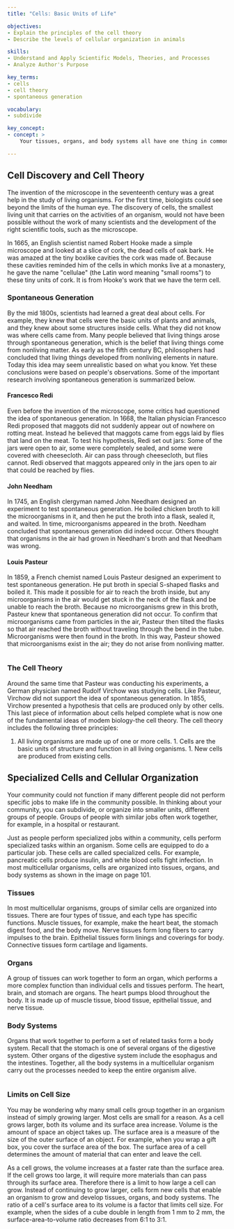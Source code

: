 ```yaml
---
title: "Cells: Basic Units of Life"

objectives:
- Explain the principles of the cell theory
- Describe the levels of cellular organization in animals

skills:
- Understand and Apply Scientific Models, Theories, and Processes
- Analyze Author's Purpose

key_terms:
- cells
- cell theory
- spontaneous generation

vocabulary:
- subdivide

key_concept:
- concept: >
    Your tissues, organs, and body systems all have one thing in common-they are composed of cells. Cells are the basic units of structure and organization of all living organisms.

---
```


## Cell Discovery and Cell Theory

The invention of the microscope in the seventeenth century was a great help in the study of living organisms. For the first time, biologists could see beyond the limits of the human eye. The discovery of cells, the smallest living unit that carries on the activities of an organism, would not have been possible without the work of many scientists and the development of the right scientific tools, such as the microscope.

In 1665, an English scientist named Robert Hooke made a simple microscope and looked at a slice of cork, the dead cells of oak bark. He was amazed at the tiny boxlike cavities the cork was made of. Because these cavities reminded him of the cells in which monks live at a monastery, he gave the name "cellulae" (the Latin word meaning "small rooms") to these tiny units of cork. It is from Hooke's work that we have the term cell.

### Spontaneous Generation

By the mid 1800s, scientists had learned a great deal about cells. For example, they knew that cells were the basic units of plants and animals, and they knew about some structures inside cells. What they did not know was where cells came from. Many people believed that living things arose through spontaneous generation, which is the belief that living things come from nonliving matter. As early as the fifth century BC, philosophers had concluded that living things developed from nonliving elements in nature. Today this idea may seem unrealistic based on what you know. Yet these conclusions were based on people's observations. Some of the important research involving spontaneous generation is summarized below.

#### Francesco Redi

Even before the invention of the microscope, some critics had questioned the idea of spontaneous generation. In 1668, the Italian physician Francesco Redi proposed that maggots did not suddenly appear out of nowhere on rotting meat. Instead he believed that maggots came from eggs laid by flies that land on the meat. To test his hypothesis, Redi set out jars: Some of the jars were open to air, some were completely sealed, and some were covered with cheesecloth. Air can pass through cheesecloth, but flies cannot. Redi observed that maggots appeared only in the jars open to air that could be reached by flies.

#### John Needham

In 1745, an English clergyman named John Needham designed an experiment to test spontaneous generation. He boiled chicken broth to kill the microorganisms in it, and then he put the broth into a flask, sealed it, and waited. In time, microorganisms appeared in the broth. Needham concluded that spontaneous generation did indeed occur. Others thought that organisms in the air had grown in Needham's broth and that Needham was wrong.

#### Louis Pasteur

In 1859, a French chemist named Louis Pasteur designed an experiment to test spontaneous generation. He put broth in special S-shaped flasks and boiled it. This made it possible for air to reach the broth inside, but any microorganisms in the air would get stuck in the neck of the flask and be unable to reach the broth. Because no microorganisms grew in this broth, Pasteur knew that spontaneous generation did not occur. To confirm that microorganisms came from particles in the air, Pasteur then tilted the flasks so that air reached the broth without traveling through the bend in the tube. Microorganisms were then found in the broth. In this way, Pasteur showed that microorganisms exist in the air; they do not arise from nonliving matter.

![]()

### The Cell Theory

Around the same time that Pasteur was conducting his experiments, a German physician named Rudolf Virchow was studying cells. Like Pasteur, Virchow did not support the idea of spontaneous generation. In 1855, Virchow presented a hypothesis that cells are produced only by other cells. This last piece of information about cells helped complete what is now one of the fundamental ideas of modem biology-the cell theory. The cell theory includes the following three principles:

1. All living organisms are made up of one or more cells. 1. Cells are the basic units of structure and function in all living organisms. 1. New cells are produced from existing cells.

## Specialized Cells and Cellular Organization

Your community could not function if many different people did not perform specific jobs to make life in the community possible. In thinking about your community, you can subdivide, or organize into smaller units, different groups of people. Groups of people with similar jobs often work together, for example, in a hospital or restaurant.

Just as people perform specialized jobs within a community, cells perform specialized tasks within an organism. Some cells are equipped to do a particular job. These cells are called specialized cells. For example, pancreatic cells produce insulin, and white blood cells fight infection. In most multicellular organisms, cells are organized into tissues, organs, and body systems as shown in the image on page 101.

### Tissues

In most multicellular organisms, groups of similar cells are organized into tissues. There are four types of tissue, and each type has specific functions. Muscle tissues, for example, make the heart beat, the stomach digest food, and the body move. Nerve tissues form long fibers to carry impulses to the brain. Epithelial tissues form linings and coverings for body. Connective tissues form cartilage and ligaments.

### Organs

A group of tissues can work together to form an organ, which performs a more complex function than individual cells and tissues perform. The heart, brain, and stomach are organs. The heart pumps blood throughout the body. It is made up of muscle tissue, blood tissue, epithelial tissue, and nerve tissue.

### Body Systems

Organs that work together to perform a set of related tasks form a body system. Recall that the stomach is one of several organs of the digestive system. Other organs of the digestive system include the esophagus and the intestines. Together, all the body systems in a multicellular organism carry out the processes needed to keep the entire organism alive.

![]()

### Limits on Cell Size

You may be wondering why many small cells group together in an organism instead of simply growing larger. Most cells are small for a reason. As a cell grows larger, both its volume and its surface area increase. Volume is the amount of space an object takes up. The surface area is a measure of the size of the outer surface of an object. For example, when you wrap a gift box, you cover the surface area of the box. The surface area of a cell determines the amount of material that can enter and leave the cell.

As a cell grows, the volume increases at a faster rate than the surface area. If the cell grows too large, it will require more materials than can pass through its surface area. Therefore there is a limit to how large a cell can grow. Instead of continuing to grow larger, cells form new cells that enable an organism to grow and develop tissues, organs, and body systems. The ratio of a cell's surface area to its volume is a factor that limits cell size. For example, when the sides of a cube double in length from 1 mm to 2 mm, the surface-area-to-volume ratio decreases from 6:1 to 3:1.

![]() 

 